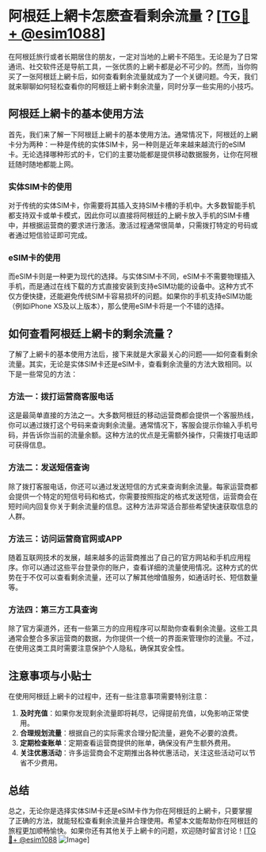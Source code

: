 # 阿根廷上網卡怎麽查看剩余流量？[[TG💪+ @esim1088](https://t.me/s/esim1088)]

在阿根廷旅行或者长期居住的朋友，一定对当地的上網卡不陌生。无论是为了日常通讯、社交软件还是导航工具，一张优质的上網卡都是必不可少的。然而，当你购买了一张阿根廷上網卡后，如何查看剩余流量就成为了一个关键问题。今天，我们就来聊聊如何轻松查看你的阿根廷上網卡剩余流量，同时分享一些实用的小技巧。

## 阿根廷上網卡的基本使用方法

首先，我们来了解一下阿根廷上網卡的基本使用方法。通常情况下，阿根廷的上網卡分为两种：一种是传统的实体SIM卡，另一种则是近年来越来越流行的eSIM卡。无论选择哪种形式的卡，它们的主要功能都是提供移动数据服务，让你在阿根廷随时随地都能上网。

### 实体SIM卡的使用

对于传统的实体SIM卡，你需要将其插入支持SIM卡槽的手机中。大多数智能手机都支持双卡或单卡模式，因此你可以直接将阿根廷的上網卡放入手机的SIM卡槽中，并根据运营商的要求进行激活。激活过程通常很简单，只需拨打特定的号码或者通过短信验证即可完成。

### eSIM卡的使用

而eSIM卡则是一种更为现代的选择。与实体SIM卡不同，eSIM卡不需要物理插入手机，而是通过在线下载的方式直接安装到支持eSIM功能的设备中。这种方式不仅方便快捷，还能避免传统SIM卡容易损坏的问题。如果你的手机支持eSIM功能（例如iPhone XS及以上版本），那么使用eSIM卡将是一个不错的选择。

## 如何查看阿根廷上網卡的剩余流量？

了解了上網卡的基本使用方法后，接下来就是大家最关心的问题——如何查看剩余流量。其实，无论是实体SIM卡还是eSIM卡，查看剩余流量的方法大致相同。以下是一些常见的方法：

### 方法一：拨打运营商客服电话

这是最简单直接的方法之一。大多数阿根廷的移动运营商都会提供一个客服热线，你可以通过拨打这个号码来查询剩余流量。通常情况下，客服会提示你输入手机号码，并告诉你当前的流量余额。这种方法的优点是无需额外操作，只需拨打电话即可获得信息。

### 方法二：发送短信查询

除了拨打客服电话，你还可以通过发送短信的方式来查询剩余流量。每家运营商都会提供一个特定的短信号码和格式，你需要按照指定的格式发送短信，运营商会在短时间内回复你关于剩余流量的信息。这种方法非常适合那些希望快速获取信息的人群。

### 方法三：访问运营商官网或APP

随着互联网技术的发展，越来越多的运营商推出了自己的官方网站和手机应用程序。你可以通过这些平台登录你的账户，查看详细的流量使用情况。这种方式的优势在于不仅可以查看剩余流量，还可以了解其他增值服务，如通话时长、短信数量等。

### 方法四：第三方工具查询

除了官方渠道外，还有一些第三方的应用程序可以帮助你查看剩余流量。这些工具通常会整合多家运营商的数据，为你提供一个统一的界面来管理你的流量。不过，在使用这类工具时需要注意保护个人隐私，确保其安全性。

## 注意事项与小贴士

在使用阿根廷上網卡的过程中，还有一些注意事项需要特别注意：

1. **及时充值**：如果你发现剩余流量即将耗尽，记得提前充值，以免影响正常使用。
2. **合理规划流量**：根据自己的实际需求合理分配流量，避免不必要的浪费。
3. **定期检查账单**：定期查看运营商提供的账单，确保没有产生额外费用。
4. **关注优惠活动**：许多运营商会不定期推出各种优惠活动，关注这些活动可以节省不少费用。

## 总结

总之，无论你是选择实体SIM卡还是eSIM卡作为你在阿根廷的上網卡，只要掌握了正确的方法，就能轻松查看剩余流量并合理使用。希望本文能帮助你在阿根廷的旅程更加顺畅愉快。如果你还有其他关于上網卡的问题，欢迎随时留言讨论！[[TG💪+ @esim1088](https://t.me/s/esim1088) ![Image](https://i.postimg.cc/4NQfJmqS/Snipaste-2025-05-13-00-14-12.png)]